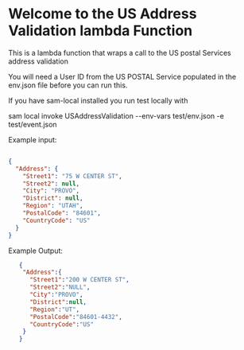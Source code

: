 Welcome to the US Address Validation lambda Function
==============================================

This is a lambda function that wraps a call to the US postal Services address validation

You will need a User ID from the US POSTAL Service populated in the env.json file before you can run this.

If you have sam-local installed you run test locally with

sam local invoke USAddressValidation --env-vars test/env.json -e test/event.json 


Example input:
```json

{
  "Address": {
    "Street1": "75 W CENTER ST",
    "Street2": null,
    "City": "PROVO",
    "District": null,
    "Region": "UTAH",
    "PostalCode": "84601",
    "CountryCode": "US"
  }
}

```

Example Output:

```json
   {
    "Address":{
      "Street1":"200 W CENTER ST",
      "Street2":"NULL",
      "City":"PROVO",
      "District":null,
      "Region":"UT",
      "PostalCode":"84601-4432",
      "CountryCode":"US" 
    }
   }
```

